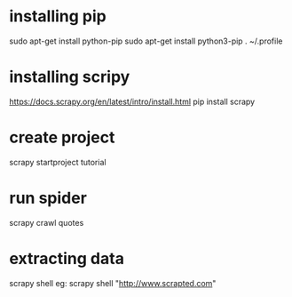 # installing pip
sudo apt-get install python-pip
sudo apt-get install python3-pip
. ~/.profile

# installing scripy
https://docs.scrapy.org/en/latest/intro/install.html
pip install scrapy

# create project
scrapy startproject tutorial

# run spider
scrapy crawl quotes

# extracting data
scrapy shell <url>
eg: scrapy shell "http://www.scrapted.com"


